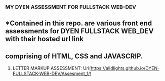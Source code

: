 ### MY DYEN ASSESSMENT FOR FULLSTACK WEB-DEV
## *Contained in this repo. are various front end assessments for DYEN FULLSTACK WEB_DEV with their hosted url link
## comprising of HTML, CSS and JAVASCRIP.

1. LETTER MARKUP ASSESSMENT: Url(https://alldlights.github.io/DYEN-FULLSTACK-WEB-DEV/Assesment_1/)
